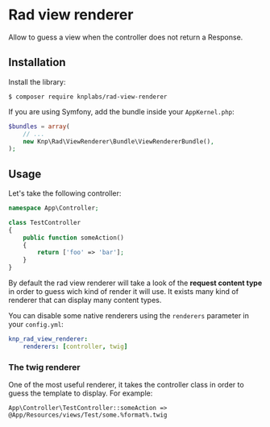 Rad view renderer
=================

Allow to guess a view when the controller does not return a Response.

## Installation

Install the library:

```
$ composer require knplabs/rad-view-renderer
```

If you are using Symfony, add the bundle inside your `AppKernel.php`:

```php
$bundles = array(
    // ...
    new Knp\Rad\ViewRenderer\Bundle\ViewRendererBundle(),
);
```

## Usage

Let's take the following controller:

```php
namespace App\Controller;

class TestController
{
    public function someAction()
    {
        return ['foo' => 'bar'];
    }
}
```

By default the rad view renderer will take a look of the **request content type**
in order to guess wich kind of render it will use. It exists many kind of renderer
that can display many content types.

You can disable some native renderers using the `renderers` parameter in your `config.yml`:
```yaml
knp_rad_view_renderer:
    renderers: [controller, twig]
```

### The twig renderer

One of the most useful renderer, it takes the controller class in order to
guess the template to display. For example:

```
App\Controller\TestController::someAction => @App/Resources/views/Test/some.%format%.twig
```
